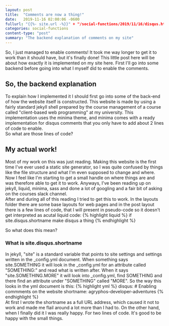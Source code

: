 ```yaml
---
layout: post
title:  "Comments are now a thing!"
date:   2019-11-16 02:00:06 -0600
fullurl: "{{%- site.url -%}}" + "/social-functions/2019/11/16/disqus.html"
categories: social-functions
content-type: "post"
summary: "The backend explanation of comments on my site"
---
```

So, I just managed to enable comments! It took me way longer to get it to work than it should have, but it's finally done! This little post here will be about how exactly it is implemented on my site here. First I'll go into some backend before going into what I myself did to enable the comments.

## So, the backend explanation

To explain how I implemented it I should first go into some of the back-end of how the website itself is constructed. This website is made by using a fairly standard jekyll shell prepared by the course management of a course called "client-based web programming" at my university. This implementation uses the minima theme, and minima comes with a ready implementation for disqus comments that you only have to add about 2 lines of code to enable.  
So what are those lines of code?

## My actual work!

Most of my work on this was just reading. Making this website is the first time I've ever used a static site generator, so I was quite confused by things like the file structure and what I'm even supposed to change and where. Now I feel like I'm starting to get a small handle on where things are and was therefore able to get it to work. Anyways, I've been reading up on jekyll, liquid, minima, sass and done a lot of googling and a fair bit of asking on the courses slack channel.  
After and during all of this reading I tried to get this to work. In the layouts folder there are some base layouts for web pages and in the post layout there is a few lines of code, that I will present in pseudo-code so it doesn't get interpreted as acutal liquid code:
{% highlight liquid %}
if site.disqus.shortname
  make disqus a thing
{% endhighlight %}

So what does this mean?  
### What is site.disqus.shortname

In jekyll, "site" is a standard variable that points to site settings and settings written in the _config.yml document. When something says site.SOMETHING it will look in the _config.yml for an attribute called "SOMETHING:" and read what is written after. When it says "site.SOMETHING.MORE" it will look into _config.yml, find SOMETHING and there find an attribute under "SOMETHING" called "MORE". So the way this looks in the yml document is this:
{% highlight yml %}
disqus: # Enabling commments on the website
  shortname: agryphos-developer-adventures
{% endhighlight %}  
At first I wrote the shortname as a full URL address, which caused it not to work and made me flail around a lot more than I had to. On the other hand, when I finally did it I was really happy. For two lines of code. It's good to be happy with the small things.
